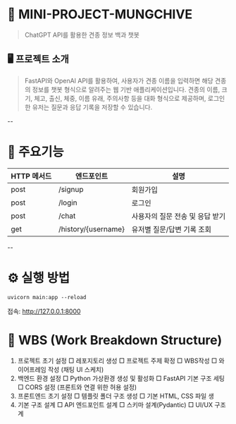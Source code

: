 # 🐶 MINI-PROJECT-MUNGCHIVE 
> ChatGPT API를 활용한 견종 정보 백과 챗봇

## 🖥️ 프로젝트 소개
> FastAPI와 OpenAI API를 활용하여, 사용자가 견종 이름을 입력하면 해당 견종의 정보를 챗봇 형식으로 알려주는 웹 기반 애플리케이션입니다.
견종의 이름, 크기, 체고, 출신, 체중, 이름 유래, 주의사항 등을 대화 형식으로 제공하며,
로그인한 유저는 질문과 응답 기록을 저장할 수 있습니다.

--
# 📌 주요기능
|HTTP 메서드|엔드포인트|설명|
|------|---|---|
|post|/signup|회원가입|
|post|/login|로그인|
|post|/chat|사용자의 질문 전송 및 응답 받기|
|get|/history/{username}|유저별 질문/답변 기록 조회|
--
# ⚙️ 실행 방법
```
uvicorn main:app --reload
```
접속: <http://127.0.0.1:8000>
# 🧱 WBS (Work Breakdown Structure)
1. 프로젝트 초기 설정
  □ 레포지토리 생성
  □ 프로젝트 주제 확정
  □ WBS작성
  □ 와이어프레임 작성 (채팅 UI 스케치)
2. 백엔드 환경 설정
  □ Python 가상환경 생성 및 활성화
  □ FastAPI 기본 구조 세팅
  □ CORS 설정 (프론트와 연결 위한 허용 설정)
3. 프론트엔드 초기 설정
  □ 템플릿 폴더 구조 생성
  □ 기본 HTML, CSS 파일 생
5. 기본 구조 설계
  □ API 엔드포인트 설계
  □ 스키마 설계(Pydantic)
  □ UI/UX 구조 계
